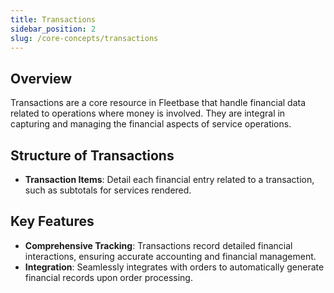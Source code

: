 ```yaml
---
title: Transactions
sidebar_position: 2
slug: /core-concepts/transactions
---
```


## Overview

Transactions are a core resource in Fleetbase that handle financial data related to operations where money is involved. They are integral in capturing and managing the financial aspects of service operations.

## Structure of Transactions

- **Transaction Items**: Detail each financial entry related to a transaction, such as subtotals for services rendered.

## Key Features

- **Comprehensive Tracking**: Transactions record detailed financial interactions, ensuring accurate accounting and financial management.
- **Integration**: Seamlessly integrates with orders to automatically generate financial records upon order processing.